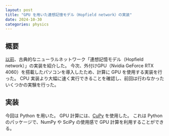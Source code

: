 ```yaml
---
layout: post
title: "GPU を用いた連想記憶モデル（Hopfield network）の実装"
date: 2024-10-30
categories: physics
---
```


## 概要

[以前](https://skrbcr.github.io/blog/physics/associative_memory)、古典的なニューラルネットワーク「連想記憶モデル（Hopfield network）」の実装を紹介した。
今次、外付けGPU（Nvidia GeForce RTX 4060）を搭載したパソコンを導入したため、計算に GPU を使用する実装を行った。
CPU 実装より大幅に速く実行できることを確認し、前回は行わなかったいくつかの実験を行った。

## 実装

今回は Python を用いた。
GPU 計算には、[CuPy](https://cupy.dev/) を使用した。
これは Python のパッケージで、NumPy や SciPy の使用感で GPU 計算を利用することができる。

